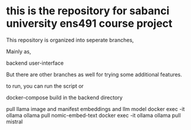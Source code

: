 ﻿# this is the repository for sabanci university ens491 course project

This repository is organized into seperate branches, 

Mainly as, 

  backend
  user-interface

But there are other branches as well for trying some additional features.


to run, you can run the script or 


docker-compose build in the backend directory

pull llama image and manifest embeddings and llm model
docker exec -it ollama ollama pull nomic-embed-text
docker exec -it ollama ollama pull mistral

